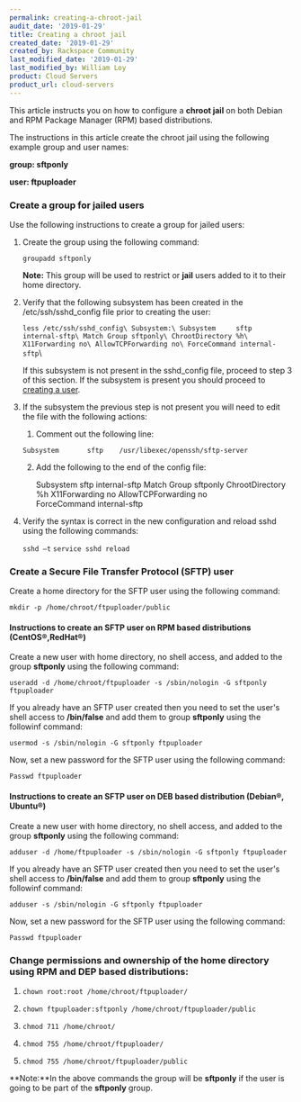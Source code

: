 ```yaml
---
permalink: creating-a-chroot-jail
audit_date: '2019-01-29'
title: Creating a chroot jail
created_date: '2019-01-29'
created_by: Rackspace Community
last_modified_date: '2019-01-29'
last_modified_by: William Loy
product: Cloud Servers
product_url: cloud-servers
---
```


This article instructs you on how to configure a **chroot jail** on both Debian and RPM Package Manager (RPM) based distributions.

The instructions in this article create the chroot jail using the following example group and user names:

  **group: sftponly**

  **user: ftpuploader**


### Create a group for jailed users

Use the following instructions to create a group for jailed users:

1. Create the group using the following command:

   `groupadd sftponly`

   **Note:** This group will be used to restrict or **jail** users added to it to their home directory.

2. Verify that the following subsystem has been created in the /etc/ssh/sshd_config file prior to creating the user:

   `less /etc/ssh/sshd_config\
   Subsystem:\
   Subsystem     sftp   internal-sftp\
   Match Group sftponly\
        ChrootDirectory %h\
        X11Forwarding no\
        AllowTCPForwarding no\
        ForceCommand internal-sftp`\

  
    If this subsystem is not present in the sshd_config file, proceed to step 3 of this section. If the subsystem is present you should proceed to [creating a user](#creating-a-user).

3. If the subsystem the previous step is not present you will need to edit the file with the following actions:

   1. Comment out the following line:

    `Subsystem       sftp    /usr/libexec/openssh/sftp-server`

   2. Add the following to the end of the config file:

       Subsystem     sftp   internal-sftp
       Match Group sftponly
       ChrootDirectory %h 
       X11Forwarding no
       AllowTCPForwarding no  
       ForceCommand internal-sftp 

4. Verify the syntax is correct in the new configuration and reload sshd using the following commands:

   `sshd –t`
   `service sshd reload`

### Create a Secure File Transfer Protocol (SFTP) user

Create a home directory for the SFTP user using the following command:

   `mkdir -p /home/chroot/ftpuploader/public`

#### Instructions to create an SFTP user on RPM based distributions (CentOS&reg;,RedHat&reg;)

Create a new user with home directory, no shell access, and added to the group **sftponly** using the following command:

   `useradd -d /home/chroot/ftpuploader -s /sbin/nologin -G sftponly ftpuploader`

If you already have an SFTP user created then you need to set the user's shell access to **/bin/false** and add them to group **sftponly** using the followinf command:

   `usermod -s /sbin/nologin -G sftponly ftpuploader`

Now, set a new password for the SFTP user using the following command:

   `Passwd ftpuploader`

#### Instructions to create an SFTP user on DEB based distribution (Debian&reg;, Ubuntu&reg;)

Create a new user with home directory, no shell access, and added to the group **sftponly** using the following command:

   `adduser -d /home/ftpuploader -s /sbin/nologin -G sftponly ftpuploader`

If you already have an SFTP user created then you need to set the user's shell access to **/bin/false** and add them to group **sftponly** using the followinf command:

   `adduser -s /sbin/nologin -G sftponly ftpuploader`

Now, set a new password for the SFTP user using the following command:

   `Passwd ftpuploader`


### Change permissions and ownership of the home directory using RPM and DEP based distributions:


1. `chown root:root /home/chroot/ftpuploader/`

2. `chown ftpuploader:sftponly /home/chroot/ftpuploader/public`

3. `chmod 711 /home/chroot/`

4. `chmod 755 /home/chroot/ftpuploader/`

5. `chmod 755 /home/chroot/ftpuploader/public`

**Note:**In the above commands the group will be **sftponly** if the user is going to be part of the **sftponly** group.
